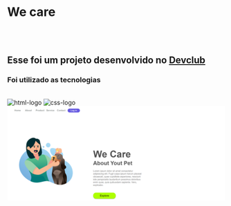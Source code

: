 <h1> We care </h1>
<br>
<br>
<h2> Esse foi um projeto desenvolvido no <a href="https://rodolfomori.com.br">Devclub</a></h2>
<h3>Foi utilizado as tecnologias</h3>
<br>
<img src="https://img.shields.io/badge/HTML5-E34F26?style=for-the-badge&logo=html5&logoColor=white" alt="html-logo">
<img src="https://img.shields.io/badge/CSS3-1572B6?style=for-the-badge&logo=css3&logoColor=white" alt="css-logo"> 
<br>
<img src="https://github.com/ElaineCMendes/we-care/blob/main/Captura%20de%20Tela%20(1).png?raw=true">

